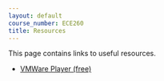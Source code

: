 ```yaml
---
layout: default
course_number: ECE260
title: Resources
---
```


This page contains links to useful resources.
 
 - [VMWare Player (free)](https://my.vmware.com/web/vmware/free#desktop_end_user_computing/vmware_workstation_player/12_0)